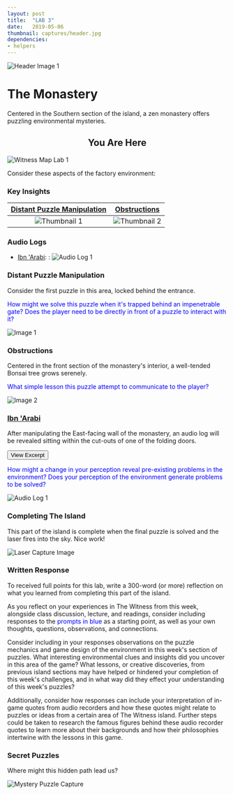 ```yaml
---
layout: post
title:  "LAB 3"
date:   2019-05-06
thumbnail: captures/header.jpg
dependencies:
- helpers
---
```



![Header Image 1](captures/header.jpg#header)
# The Monastery

Centered in the Southern section of the island, a zen monastery offers puzzling environmental mysteries.

## <center>You Are Here</center>

![Witness Map Lab 1](captures/Witness_Map_Lab3.jpg#capture)

Consider these aspects of the factory environment:

### Key Insights

| [Distant Puzzle Manipulation](#distant-puzzle-manipulation) | [Obstructions](#obstructions) |
|:-:|:-:|
|![Thumbnail 1](captures/capture_1.jpg#thumbnail)| ![Thumbnail 2](captures/capture_2.jpg#thumbnail)|

### Audio Logs

- [Ibn 'Arabi](#ibn-arabi):
: ![Audio Log 1](captures/audio_log_1.jpg#audio_log)

### Distant Puzzle Manipulation
Consider the first puzzle in this area, locked behind the entrance.

<span style="color: blue">How might we solve this puzzle when it's trapped behind an impenetrable gate? Does the player need to be directly in front of a puzzle to interact with it?</span>

![Image 1](captures/capture_1.jpg#capture)

### Obstructions
Centered in the front section of the monastery's interior, a well-tended Bonsai tree grows serenely.

<span style="color: blue">What simple lesson this puzzle attempt to communicate to the player?</span>

![Image 2](captures/capture_2.jpg#capture)

### [Ibn \'Arabi](http://www.ibnarabisociety.org/poetry/ibn-arabi-poetry-index.html)

After manipulating the East-facing wall of the monastery, an audio log will be revealed sitting within the cut-outs of one of the folding doors.

<button onclick="collapseExcerpt1()">View Excerpt</button>

<div id="excerpt1" style="display:none">

"Acts of perception attach themselves only to veils, which leave traces in the owner of the eye that perceives them."
<br>
---
<br>
Ibn 'Arabi
</div>

<span style="color: blue">How might a change in your perception reveal pre-existing problems in the environment? Does your perception of the environment generate problems to be solved?</span>

![Audio Log 1](captures/audio_log_1.jpg#capture)

### Completing The Island
This part of the island is complete when the final puzzle is solved and the laser fires into the sky. Nice work!

![Laser Capture Image](captures/laser_capture.jpg#capture)

### Written Response

To received full points for this lab, write a 300-word (or more) reflection on what you learned from completing this part of the island.

As you reflect on your experiences in The Witness from this week, alongside class discussion, lecture, and readings, consider including responses to the <span style="color: blue">prompts in blue</span> as a starting point, as well as your own thoughts, questions, observations, and connections.

Consider including in your responses observations on the puzzle mechanics and game design of the environment in this week's section of puzzles. What interesting environmental clues and insights did you uncover in this area of the game? What lessons, or creative discoveries, from previous island sections may have helped or hindered your completion of this week's challenges, and in what way did they effect your understanding of this week's puzzles?

Additionally, consider how responses can include your interpretation of in-game quotes from audio recorders and how these quotes might relate to puzzles or ideas from a certain area of The Witness island. Further steps could be taken to research the famous figures behind these audio recorder quotes to learn more about their backgrounds and how their philosophies intertwine with the lessons in this game.

### Secret Puzzles

Where might this hidden path lead us?

![Mystery Puzzle Capture](captures/mystery_puzzle.jpg#capture)
